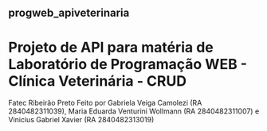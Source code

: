 ## progweb_apiveterinaria
# Projeto de API para matéria de Laboratório de Programação WEB - Clínica Veterinária - CRUD
Fatec Ribeirão Preto
Feito por Gabriela Veiga Camolezi (RA 2840482311039), Maria Eduarda Venturini Wollmann (RA 2840482311007) e Vinicius Gabriel Xavier (RA 2840482313019)
